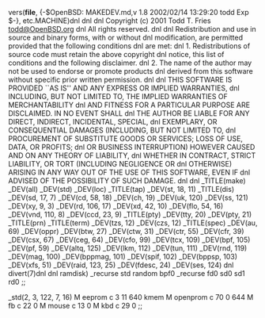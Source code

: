 vers(__file__,
	{-$OpenBSD: MAKEDEV.md,v 1.8 2002/02/14 13:29:20 todd Exp $-},
etc.MACHINE)dnl
dnl
dnl Copyright (c) 2001 Todd T. Fries <todd@OpenBSD.org>
dnl All rights reserved.
dnl
dnl Redistribution and use in source and binary forms, with or without
dnl modification, are permitted provided that the following conditions
dnl are met:
dnl 1. Redistributions of source code must retain the above copyright
dnl    notice, this list of conditions and the following disclaimer.
dnl 2. The name of the author may not be used to endorse or promote products
dnl    derived from this software without specific prior written permission.
dnl
dnl THIS SOFTWARE IS PROVIDED ``AS IS'' AND ANY EXPRESS OR IMPLIED WARRANTIES,
dnl INCLUDING, BUT NOT LIMITED TO, THE IMPLIED WARRANTIES OF MERCHANTABILITY
dnl AND FITNESS FOR A PARTICULAR PURPOSE ARE DISCLAIMED.  IN NO EVENT SHALL
dnl THE AUTHOR BE LIABLE FOR ANY DIRECT, INDIRECT, INCIDENTAL, SPECIAL,
dnl EXEMPLARY, OR CONSEQUENTIAL DAMAGES (INCLUDING, BUT NOT LIMITED TO,
dnl PROCUREMENT OF SUBSTITUTE GOODS OR SERVICES; LOSS OF USE, DATA, OR PROFITS;
dnl OR BUSINESS INTERRUPTION) HOWEVER CAUSED AND ON ANY THEORY OF LIABILITY,
dnl WHETHER IN CONTRACT, STRICT LIABILITY, OR TORT (INCLUDING NEGLIGENCE OR
dnl OTHERWISE) ARISING IN ANY WAY OUT OF THE USE OF THIS SOFTWARE, EVEN IF
dnl ADVISED OF THE POSSIBILITY OF SUCH DAMAGE.
dnl
dnl
_TITLE(make)
_DEV(all)
_DEV(std)
_DEV(loc)
_TITLE(tap)
_DEV(st, 18, 11)
_TITLE(dis)
_DEV(sd, 17, 7)
_DEV(cd, 58, 18)
_DEV(ch, 19)
_DEV(uk, 120)
_DEV(ss, 121)
_DEV(xy, 9, 3)
_DEV(rd, 106, 17)
_DEV(xd, 42, 10)
_DEV(flo, 54, 16)
_DEV(vnd, 110, 8)
_DEV(ccd, 23, 9)
_TITLE(pty)
_DEV(tty, 20)
_DEV(pty, 21)
_TITLE(prn)
_TITLE(term)
_DEV(tzs, 12)
_DEV(czs, 12)
_TITLE(spec)
_DEV(au, 69)
_DEV(oppr)
_DEV(btw, 27)
_DEV(ctw, 31)
_DEV(ctr, 55)
_DEV(cfr, 39)
_DEV(csx, 67)
_DEV(ceg, 64)
_DEV(cfo, 99)
_DEV(tcx, 109)
_DEV(bpf, 105)
_DEV(pf, 59)
_DEV(altq, 125)
_DEV(lkm, 112)
_DEV(tun, 111)
_DEV(rnd, 119)
_DEV(mag, 100)
_DEV(bppmag, 101)
_DEV(spif, 102)
_DEV(bppsp, 103)
_DEV(xfs, 51)
_DEV(raid, 123, 25)
_DEV(fdesc, 24)
_DEV(ses, 124)
dnl
divert(7)dnl
dnl
ramdisk)
	_recurse std random bpf0
	_recurse fd0 sd0 sd1 rd0
	;;

_std(2, 3, 122, 7, 16)
	M eeprom	c 3 11	640 kmem
	M openprom	c 70 0	644
	M fb		c 22 0
	M mouse		c 13 0
	M kbd		c 29 0
	;;
